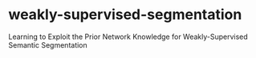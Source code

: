 # weakly-supervised-segmentation
Learning to Exploit the Prior Network Knowledge for Weakly-Supervised Semantic Segmentation
